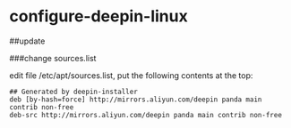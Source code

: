 # configure-deepin-linux

##update

###change sources.list

edit file /etc/apt/sources.list, put the following contents at the top:

```
## Generated by deepin-installer
deb [by-hash=force] http://mirrors.aliyun.com/deepin panda main contrib non-free
deb-src http://mirrors.aliyun.com/deepin panda main contrib non-free

```
